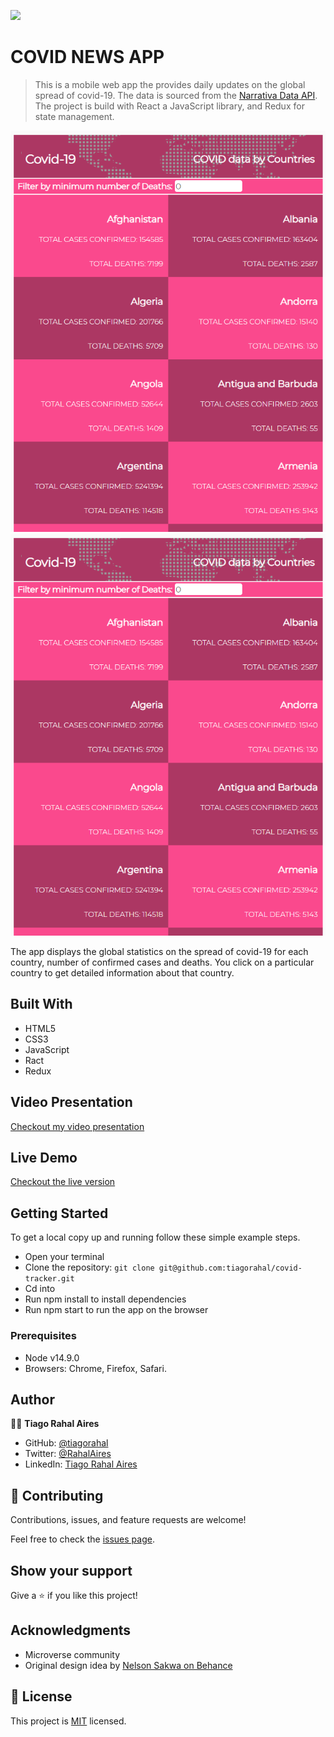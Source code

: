 ![](https://img.shields.io/badge/Microverse-blueviolet)

# COVID NEWS APP

> This is a mobile web app the provides daily updates on the global spread of covid-19. The data is sourced from the [Narrativa Data API](https://covid19tracking.narrativa.com/index_en.html). The project is build with React a JavaScript library, and Redux for state management. 

![screenshot](./screenshot1.png)
![screenshot](./screenshot1.png)

The app displays the global statistics on the spread of covid-19 for each country, number of confirmed cases and deaths. You click on a particular country to get detailed information about that country. 

## Built With

- HTML5
- CSS3
- JavaScript
- Ract
- Redux

## Video Presentation

[Checkout my video presentation](---------------------)

## Live Demo

[Checkout the live version](https://laughing-hopper-2478f4.netlify.app/)


## Getting Started
To get a local copy up and running follow these simple example steps.
- Open your terminal
- Clone the repository: `git clone git@github.com:tiagorahal/covid-tracker.git`
- Cd into 
- Run npm install to install dependencies
- Run npm start to run the app on the browser

### Prerequisites
- Node v14.9.0
- Browsers: Chrome, Firefox, Safari.

## Author

👨‍💻 **Tiago Rahal Aires**

- GitHub: [@tiagorahal](https://github.com/tiagorahal)
- Twitter: [@RahalAires](https://twitter.com/RahalAires)
- LinkedIn: [Tiago Rahal Aires](https://linkedin.com/tiagorahal)

## 🤝 Contributing

Contributions, issues, and feature requests are welcome!

Feel free to check the [issues page](https://github.com/tiagorahal/covid-tracker/issues).


## Show your support

Give a ⭐️ if you like this project!


## Acknowledgments

- Microverse community
- Original design idea by [Nelson Sakwa on Behance](https://www.behance.net/gallery/31579789/Ballhead-App-%28Free-PSDs%29)


## 📝 License

This project is [MIT](./MIT.md) licensed.